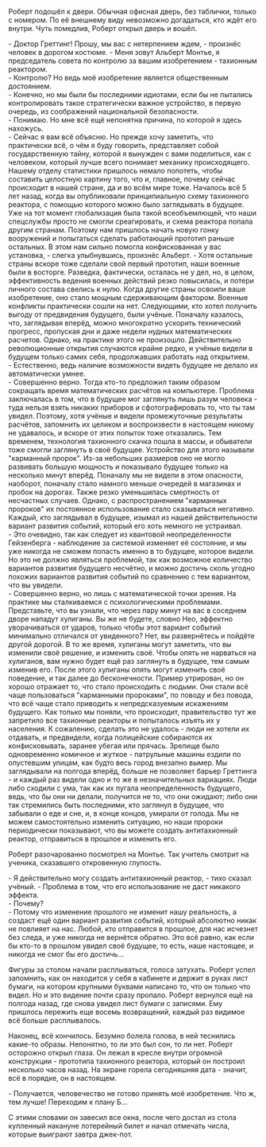 Роберт подошёл к двери. Обычная офисная дверь, без таблички, только с номером. По её внешнему виду невозможно догадаться, кто ждёт его внутри. Чуть помедлив, Роберт открыл дверь и вошёл.

\- Доктор Греттинг! Прошу, мы вас с нетерпением ждем, - произнёс человек в дорогом костюме. - Меня зовут Альберт Монтье, я председатель совета по контролю за вашим изобретением - тахионным реактором.  
\- Контролю? Но ведь моё изобретение является общественным достоянием.  
\- Конечно, но мы были бы последними идиотами, если бы не пытались контролировать такое стратегически важное устройство, в первую очередь, из соображений национальной безопасности.  
\- Понимаю. Но мне всё ещё непонятна причина, по которой я здесь нахожусь.  
\- Сейчас я вам всё объясню. Но прежде хочу заметить, что практически всё, о чём я буду говорить, представляет собой государственную тайну, которой я вынужден с вами поделиться, как с человеком, который лучше всего понимает механику происходящего. Нашему отделу статистики пришлось немало попотеть, чтобы составить целостную картину того, что и, главное, почему сейчас происходит в нашей стране, да и во всём мире тоже. Началось всё 5 лет назад, когда вы опубликовали принципиальную схему тахионного реактора, с помощью которого можно было заглядывать в будущее. Уже на тот момент глобализация была такой всеобъемлющей, что наши спецслужбы просто не смогли среагировать, и схема реактора попала другим странам. Поэтому нам пришлось начать новую гонку вооружений и попытаться сделать работающий прототип раньше остальных. В этом нам сильно помогла конфискованная у вас установка, - слегка улыбнувшись, произнёс Альберт. - Хотя остальные страны вскоре тоже сделали свой первый прототип, наши военные были в восторге. Разведка, фактически, осталась не у дел, но, в целом, эффективность ведения военных действий резко повысилась, и потери личного состава свелись к нулю. Когда другие страны освоили ваше изобретение, оно стало мощным сдерживающим фактором. Военные конфликты практически сошли на нет. Следующими, кто хотел получить выгоду от предвидения будущего, были учёные. Поначалу казалось, что, заглядывая вперёд, можно многократно ускорить технический прогресс, пропуская дни и даже недели нудных математических расчетов. Однако, на практике этого не произошло. Действительно революционные открытия случаются крайне редко, и учёные видели в будущем только самих себя, продолжавших работать над открытием.  
\- Естественно, ведь наличие возможности видеть будущее не делало их автоматически умнее.  
\- Совершенно верно. Тогда кто-то предложил таким образом сокращать время математических расчётов на компьютере. Проблема заключалась в том, что в будущее мог заглянуть лишь разум человека - туда нельзя взять никаких приборов и сфотографировать то, что ты там увидел. Поэтому, хотя учёные и видели промежуточные результаты расчётов, запомнить их целиком и воспроизвести в настоящем никому не удавалось, и вскоре от этих попыток тоже отказались. Тем временем, технология тахионного скачка пошла в массы, и обыватели тоже смогли заглянуть в своё будущее. Устройство для этого называли "карманный пророк". Из-за небольших размеров оно не могло развивать большую мощность и показывало будущее только на несколько минут вперёд. Поначалу мы не видели в этом опасности, наоборот, поначалу стало намного меньше очередей в магазинах и пробок на дорогах. Также резко уменьшилась смертность от несчастных случаев. Однако, с распространением "карманных пророков" их постоянное использование стало сказываться негативно. Каждый, кто заглядывал в будущее, изымал из нашей действительности вариант развития событий, который его хоть немного не устраивал.  
\- Это очевидно, так как следует из квантовой неопределенности Гейзенберга - наблюдение за системой изменяет её состояние, и мы уже никогда не сможем попасть именно в то будущее, которое видели. Но это не должно являться проблемой, так как возможное количество вариантов развития будущего несчётно, и можно достичь сколь угодно похожих вариантов развития событий по сравнению с тем вариантом, что вы увидели.  
\- Совершенно верно, но лишь с математической точки зрения. На практике мы сталкиваемся с психологическими проблемами. Представьте, что вы узнали, что через пару минут на вас в соседнем дворе нападут хулиганы. Вы же не будете, словно Нео, эффектно уворачиваться от ударов, только чтобы этот вариант событий минимально отличался от увиденного? Нет, вы развернётесь и пойдёте другой дорогой. В то же время, хулиганы могут заметить, что вы изменили своё решение, и изменить своё. Чтобы опять не нарваться на хулиганов, вам нужно будет ещё раз заглянуть в будущее, тем самым изменив его. После этого хулиганы опять могут изменить своё поведение, и так далее до бесконечности. Пример утрирован, но он хорошо отражает то, что стало происходить с людьми. Они стали всё чаще пользоваться "карманными пророками", по поводу и без повода, что всё чаще стало приводить к непредсказуемым искажениям будущего. Как только мы поняли, что происходит, правительство тут же запретило все тахионные реакторы и попыталось изъять их у населения. К сожалению, сделать это не удалось - люди не хотели их отдавать, и предвидели, когда полицейские собираются их конфисковывать, заранее убегая или прячась. Зрелище было одновременно комичное и жуткое - патрульные машины ездили по опустевшим улицам, как будто весь город внезапно вымер. Мы заглядывали на полгода вперёд, больше не позволяет барьер Греттинга - и каждый раз видели одно и то же в незначительных вариациях. Люди либо сходили с ума, так как их пугала неопределенность будущего, ведь, что бы они ни делали, получится не то, что они ожидают; либо они так стремились быть последними, кто заглянул в будущее, что забывали о еде и сне, и, в конце концов, умирали от голода. Мы не можем самостоятельно изменить ситуацию, но наши пророки периодически показывают, что вы можете создать антитахионный реактор, отправиться в прошлое и изменить его.  

Роберт разочарованно посмотрел на Монтье. Так учитель смотрит на ученика, сказавшего откровенную глупость.

\- Я действительно могу создать антитахионный реактор, - тихо сказал учёный. - Проблема в том, что его использование не даст  никакого эффекта.  
\- Почему?  
\- Потому что изменение прошлого не изменит нашу реальность, а создаст ещё один вариант развития событий, который абсолютно никак не повлияет на нас. Любой, кто отправится в прошлое, для нас исчезнет без следа, и уже никогда не вернётся обратно. Это всё равно, как если бы кто-то в прошлом увидел своё будущее, то есть, наше настоящее, и никогда не смог бы его достичь...

Фигуры за столом начали расплываться, голоса затухать. Роберт успел запомнить, как он находится у себя в кабинете и держит в руках лист бумаги, на котором крупными буквами написано то, что он только что видел. Но и это видение почти сразу пропало. Роберт вернулся ещё на полгода назад, где снова увидел лист бумаги с записями. Ему пришлось пережить еще восемь возвращений, каждый раз видимое всё больше расплывалось.

Наконец, всё кончилось. Безумно болела голова, в ней теснились какие-то образы. Непонятно, то ли это был сон, то ли нет. Роберт осторожно открыл глаза. Он лежал в кресле внутри огромной конструкции - прототипа тахионного реактора, который он построил несколько часов назад. На экране горела сегодняшняя дата - значит, всё в порядке, он в настоящем.

\- Получается, человечество не готово принять моё изобретение. Что ж, тем лучше! Переходим к плану Б...

С этими словами он завесил все окна, после чего достал из стола купленный накануне лотерейный билет и начал отмечать числа, которые выиграют завтра джек-пот.
